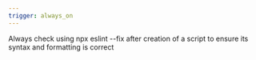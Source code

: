 ```yaml
---
trigger: always_on
---
```


Always check using npx eslint --fix after creation of a script to ensure its syntax and formatting is correct